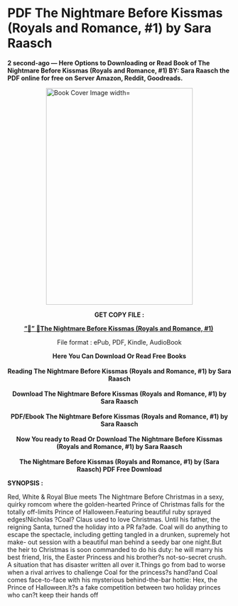 # PDF The Nightmare Before Kissmas (Royals and Romance, #1) by Sara Raasch
<p><strong>2 second-ago &mdash; Here Options to Downloading or Read Book of The Nightmare Before Kissmas (Royals and Romance, #1) BY: Sara Raasch the PDF online for free on Server Amazon, Reddit, Goodreads.</strong></p><p><a href="https://educationsharingacademy.cloud/?book=206101578-the-nightmare-before-kissmas"><img style="display: block; margin-left: auto; margin-right: auto;" src="https://i.gr-assets.com/images/S/compressed.photo.goodreads.com/books/1724689243l/206101578.jpg" alt="Book Cover Image width=" width="330" height="488" /></a></p><p style="text-align: center;"><strong>GET COPY FILE :</strong></p><p style="text-align: center;"><strong><a href="https://educationsharingacademy.cloud/?book=206101578-the-nightmare-before-kissmas" target="_blank" rel="noopener">“📢” 🔗The Nightmare Before Kissmas (Royals and Romance, #1)</a>&nbsp;</strong></p><p style="text-align: center;">File format : ePub, PDF, Kindle, AudioBook</p><div style="text-align: center;"><strong>Here You Can Download Or Read Free Books</strong></div><div style="text-align: center;">&nbsp;</div><div style="text-align: center;"><strong>Reading The Nightmare Before Kissmas (Royals and Romance, #1) by Sara Raasch</strong></div><div style="text-align: center;">&nbsp;</div><div style="text-align: center;"><strong>Download The Nightmare Before Kissmas (Royals and Romance, #1) by Sara Raasch</strong></div><div style="text-align: center;">&nbsp;</div><div style="text-align: center;"><strong>PDF/Ebook The Nightmare Before Kissmas (Royals and Romance, #1) by Sara Raasch</strong></div><div style="text-align: center;">&nbsp;</div><div style="text-align: center;"><strong>Now You ready to Read Or Download The Nightmare Before Kissmas (Royals and Romance, #1) by Sara Raasch</strong></div><div style="text-align: center;">&nbsp;</div><div style="text-align: center;"><strong>The Nightmare Before Kissmas (Royals and Romance, #1) by (Sara Raasch) PDF Free Download</strong></div><p><strong>SYNOPSIS :</strong></p><p>Red, White &amp; Royal Blue meets The Nightmare Before Christmas in a sexy, quirky romcom where the golden-hearted Prince of Christmas falls for the totally off-limits Prince of Halloween.Featuring beautiful ruby sprayed edges!Nicholas ?Coal? Claus used to love Christmas. Until his father, the reigning Santa, turned the holiday into a PR fa?ade. Coal will do anything to escape the spectacle, including getting tangled in a drunken, supremely hot make- out session with a beautiful man behind a seedy bar one night.But the heir to Christmas is soon commanded to do his duty: he will marry his best friend, Iris, the Easter Princess and his brother?s not-so-secret crush. A situation that has disaster written all over it.Things go from bad to worse when a rival arrives to challenge Coal for the princess?s hand?and Coal comes face-to-face with his mysterious behind-the-bar hottie: Hex, the Prince of Halloween.It?s a fake competition between two holiday princes who can?t keep their hands off </p>
